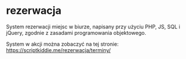 # rezerwacja

System rezerwacji miejsc w biurze, napisany przy użyciu PHP, JS, SQL i jQuery, zgodnie z zasadami programowania objektowego.

System w akcji można zobaczyć na tej stronie:
https://scriptkiddie.me/rezerwacja/terminy/
